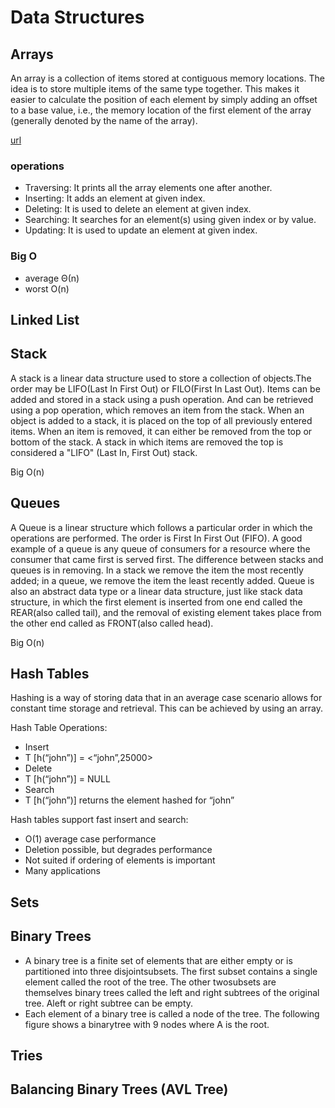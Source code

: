 # Data Structures

## Arrays
An array is a collection of items stored at contiguous memory locations. The idea is to store multiple items of the same type together. This makes it easier to calculate the position of each element by simply adding an offset to a base value, i.e., the memory location of the first element of the array (generally denoted by the name of the array).

[url](https://www.geeksforgeeks.org/wp-content/uploads/Array-In-C.png)

### operations 
* Traversing: It prints all the array elements one after another.
* Inserting: It adds an element at given index.
* Deleting: It is used to delete an element at given index.
* Searching: It searches for an element(s) using given index or by value.
* Updating: It is used to update an element at given index.

### Big O 
* average
  Θ(n)
 * worst
  O(n)


## Linked List

## Stack 
A stack is a linear data structure used to store a collection of objects.The order may be LIFO(Last In First Out) or FILO(First In Last Out). Items can be added and stored in a stack using a push operation. And can be retrieved using a pop operation, which removes an item from the stack. When an object is added to a stack, it is placed on the top of all previously entered items. When an item is removed, it can either be removed from the top or bottom of the stack. A stack in which items are removed the top is considered a "LIFO" (Last In, First Out) stack. 

Big O(n)

## Queues
A Queue is a linear structure which follows a particular order in which the operations are performed. The order is First In First Out (FIFO). A good example of a queue is any queue of consumers for a resource where the consumer that came first is served first. The difference between stacks and queues is in removing. In a stack we remove the item the most recently added; in a queue, we remove the item the least recently added.
Queue is also an abstract data type or a linear data structure, just like stack data structure, in which the first element is inserted from one end called the REAR(also called tail), and the removal of existing element takes place from the other end called as FRONT(also called head).

Big O(n)

## Hash Tables

Hashing is a way of storing data that in an average case scenario allows for constant time storage and retrieval.
This can be achieved by using an array.

Hash Table Operations:

- Insert
- T [h(“john”)] = <“john”,25000>
- Delete
- T [h(“john”)] = NULL
- Search
- T [h(“john”)] returns the element hashed for “john”

Hash tables support fast insert and search:

- O(1) average case performance
- Deletion possible, but degrades performance
- Not suited if ordering of elements is important
- Many applications

## Sets 

## Binary Trees 
- A binary tree is a finite set of elements that are either empty or is partitioned into three disjointsubsets. The first subset contains a single element called the root of the tree. The other twosubsets are themselves binary trees called the left and right subtrees of the original tree. Aleft or right subtree can be empty. 
- Each element of a binary tree is called a node of the tree. The following figure shows a binarytree with 9 nodes where A is the root.
## Tries

## Balancing Binary Trees (AVL Tree)
